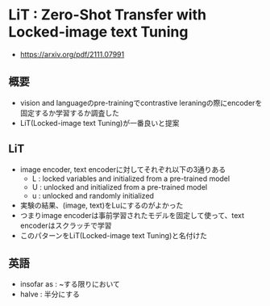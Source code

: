 # LiT : Zero-Shot Transfer with Locked-image text Tuning

- https://arxiv.org/pdf/2111.07991

## 概要
- vision and languageのpre-trainingでcontrastive leraningの際にencoderを固定するか学習するか調査した
- LiT(Locked-image text Tuning)が一番良いと提案

## LiT
- image encoder, text encoderに対してそれぞれ以下の3通りある
    - L : locked variables and initialized from a pre-trained model
    - U : unlocked and initialized from a pre-trained model
    - u : unlocked and randomly initialized
- 実験の結果、(image, text)をLuにするのがよかった
- つまりimage encoderは事前学習されたモデルを固定して使って、text encoderはスクラッチで学習
- このパターンをLiT(Locked-image text Tuning)と名付けた

## 英語
- insofar as : ~する限りにおいて
- halve : 半分にする
